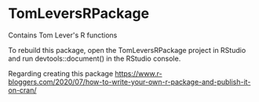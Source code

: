 # TomLeversRPackage
Contains Tom Lever's R functions

To rebuild this package, open the TomLeversRPackage project in RStudio and run devtools::document() in the RStudio console.

Regarding creating this package
https://www.r-bloggers.com/2020/07/how-to-write-your-own-r-package-and-publish-it-on-cran/